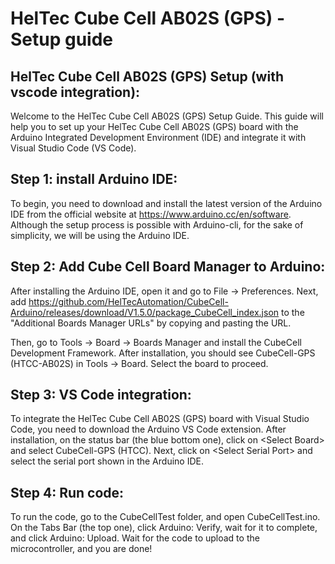 #  HelTec Cube Cell AB02S (GPS)  - Setup guide

## HelTec Cube Cell AB02S (GPS) Setup (with vscode integration):

Welcome to the HelTec Cube Cell AB02S (GPS) Setup Guide. This guide will help you to set up your HelTec Cube Cell AB02S (GPS) board with the Arduino Integrated Development Environment (IDE) and integrate it with Visual Studio Code (VS Code).

## Step 1: install Arduino IDE:
To begin, you need to download and install the latest version of the Arduino IDE from the official website at https://www.arduino.cc/en/software. Although the setup process is possible with Arduino-cli, for the sake of simplicity, we will be using the Arduino IDE.

## Step 2: Add Cube Cell Board Manager to Arduino:
After installing the Arduino IDE, open it and go to File -> Preferences. Next, add https://github.com/HelTecAutomation/CubeCell-Arduino/releases/download/V1.5.0/package_CubeCell_index.json to the "Additional Boards Manager URLs" by copying and pasting the URL.

Then, go to Tools -> Board -> Boards Manager and install the CubeCell Development Framework. After installation, you should see CubeCell-GPS (HTCC-AB02S) in Tools -> Board. Select the board to proceed.

## Step 3: VS Code integration:
To integrate the HelTec Cube Cell AB02S (GPS) board with Visual Studio Code, you need to download the Arduino VS Code extension. After installation, on the status bar (the blue bottom one), click on \<Select Board> and select CubeCell-GPS (HTCC). Next, click on \<Select Serial Port> and select the serial port shown in the Arduino IDE.

## Step 4: Run code:
To run the code, go to the CubeCellTest folder, and open CubeCellTest.ino. On the Tabs Bar (the top one), click Arduino: Verify, wait for it to complete, and click Arduino: Upload. Wait for the code to upload to the microcontroller, and you are done!



